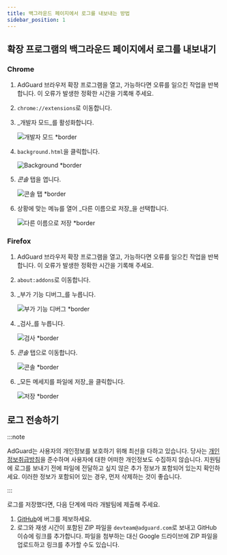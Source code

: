 ```yaml
---
title: 백그라운드 페이지에서 로그를 내보내는 방법
sidebar_position: 1
---
```


## 확장 프로그램의 백그라운드 페이지에서 로그를 내보내기

### Chrome

1. AdGuard 브라우저 확장 프로그램을 열고, 가능하다면 오류를 일으킨 작업을 반복합니다. 이 오류가 발생한 정확한 시간을 기록해 주세요.

2. `chrome://extensions`로 이동합니다.

3. _개발자 모드_를 활성화합니다.

   ![개발자 모드 \*border](https://cdn.adguardvpn.com/content/kb/ad_blocker/browser_extension/developer_mode1.png)

4. `background.html`을 클릭합니다.

   ![Background \*border](https://cdn.adguardvpn.com/content/kb/ad_blocker/browser_extension/background1.png)

5. _콘솔_ 탭을 엽니다.

   ![콘솔 탭 \*border](https://cdn.adguardvpn.com/content/kb/vpn/browser_extension/console.png)

6. 상황에 맞는 메뉴를 열어 _다른 이름으로 저장_을 선택합니다.

   ![다른 이름으로 저장 \*border](https://cdn.adguardvpn.com/content/kb/vpn/browser_extension/save.png)

### Firefox

1. AdGuard 브라우저 확장 프로그램을 열고, 가능하다면 오류를 일으킨 작업을 반복합니다. 이 오류가 발생한 정확한 시간을 기록해 주세요.

2. `about:addons`로 이동합니다.

3. _부가 기능 디버그_를 누릅니다.

   ![부가 기능 디버그 \*border](https://cdn.adguardvpn.com/content/kb/vpn/browser_extension/add-ons.png)

4. _검사_를 누릅니다.

   ![검사 \*border](https://cdn.adguardvpn.com/content/kb/vpn/browser_extension/inspect.png)

5. _콘솔_ 탭으로 이동합니다.

   ![콘솔 \*border](https://cdn.adguardvpn.com/content/kb/vpn/browser_extension/ff_console.png)

6. _모든 메세지를 파일에 저장_을 클릭합니다.

   ![저장 \*border](https://cdn.adguardvpn.com/content/kb/vpn/browser_extension/save-to-file.png)

## 로그 전송하기

:::note

AdGuard는 사용자의 개인정보를 보호하기 위해 최선을 다하고 있습니다. 당사는 [개인정보취급방침](https://adguard.com/privacy/browser-extension.html)을 준수하며 사용자에 대한 어떠한 개인정보도 수집하지 않습니다. 지원팀에 로그를 보내기 전에 파일에 전달하고 싶지 않은 추가 정보가 포함되어 있는지 확인하세요. 이러한 정보가 포함되어 있는 경우, 먼저 삭제하는 것이 좋습니다.

:::

로그를 저장했다면, 다음 단계에 따라 개발팀에 제출해 주세요.

1. [GitHub](https://github.com/AdguardTeam/AdguardBrowserExtension/issues/new/choose)에 버그를 제보하세요.
2. 로그와 재생 시간이 포함된 ZIP 파일을 `devteam@adguard.com`로 보내고 GitHub 이슈에 링크를 추가합니다. 파일을 첨부하는 대신 Google 드라이브에 ZIP 파일을 업로드하고 링크를 추가할 수도 있습니다.
